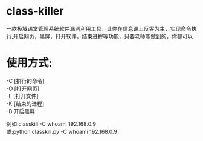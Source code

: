 # class-killer
一款极域课堂管理系统软件漏洞利用工具，让你在信息课上反客为主，实现命令执行,开启网页，黑屏，打开软件，结束进程等功能，只要老师能做到的，你都可以

# 使用方式:  
-C [执行的命令]  
-O [打开网页]  
-F [打开文件]  
-K [结束的进程]  
-B 开启黑屏  
  
例如:classkill -C whoami 192.168.0.9  
或:python classkill.py -C whoami 192.168.0.9  

